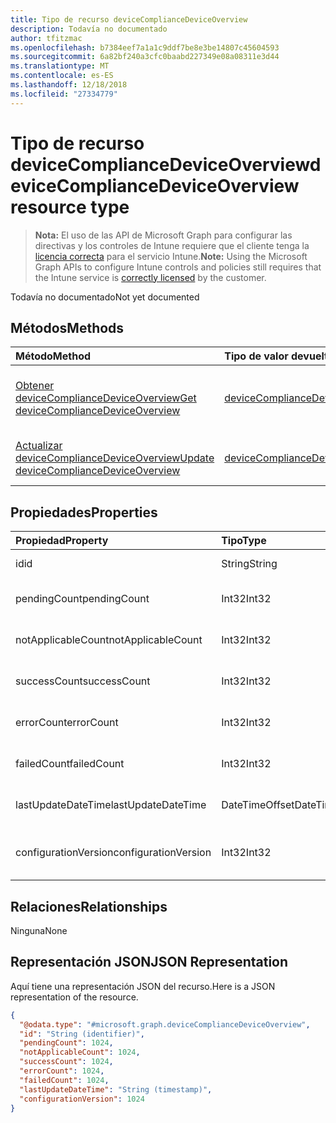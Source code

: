 ```yaml
---
title: Tipo de recurso deviceComplianceDeviceOverview
description: Todavía no documentado
author: tfitzmac
ms.openlocfilehash: b7384eef7a1a1c9ddf7be8e3be14807c45604593
ms.sourcegitcommit: 6a82bf240a3cfc0baabd227349e08a08311e3d44
ms.translationtype: MT
ms.contentlocale: es-ES
ms.lasthandoff: 12/18/2018
ms.locfileid: "27334779"
---
```

# <a name="devicecompliancedeviceoverview-resource-type"></a><span data-ttu-id="671cd-103">Tipo de recurso deviceComplianceDeviceOverview</span><span class="sxs-lookup"><span data-stu-id="671cd-103">deviceComplianceDeviceOverview resource type</span></span>

> <span data-ttu-id="671cd-104">**Nota:** El uso de las API de Microsoft Graph para configurar las directivas y los controles de Intune requiere que el cliente tenga la [licencia correcta](https://go.microsoft.com/fwlink/?linkid=839381) para el servicio Intune.</span><span class="sxs-lookup"><span data-stu-id="671cd-104">**Note:** Using the Microsoft Graph APIs to configure Intune controls and policies still requires that the Intune service is [correctly licensed](https://go.microsoft.com/fwlink/?linkid=839381) by the customer.</span></span>

<span data-ttu-id="671cd-105">Todavía no documentado</span><span class="sxs-lookup"><span data-stu-id="671cd-105">Not yet documented</span></span>
## <a name="methods"></a><span data-ttu-id="671cd-106">Métodos</span><span class="sxs-lookup"><span data-stu-id="671cd-106">Methods</span></span>
|<span data-ttu-id="671cd-107">Método</span><span class="sxs-lookup"><span data-stu-id="671cd-107">Method</span></span>|<span data-ttu-id="671cd-108">Tipo de valor devuelto</span><span class="sxs-lookup"><span data-stu-id="671cd-108">Return Type</span></span>|<span data-ttu-id="671cd-109">Descripción</span><span class="sxs-lookup"><span data-stu-id="671cd-109">Description</span></span>|
|:---|:---|:---|
|[<span data-ttu-id="671cd-110">Obtener deviceComplianceDeviceOverview</span><span class="sxs-lookup"><span data-stu-id="671cd-110">Get deviceComplianceDeviceOverview</span></span>](../api/intune-deviceconfig-devicecompliancedeviceoverview-get.md)|[<span data-ttu-id="671cd-111">deviceComplianceDeviceOverview</span><span class="sxs-lookup"><span data-stu-id="671cd-111">deviceComplianceDeviceOverview</span></span>](../resources/intune-deviceconfig-devicecompliancedeviceoverview.md)|<span data-ttu-id="671cd-112">Lea las propiedades y las relaciones del objeto [deviceComplianceDeviceOverview](../resources/intune-deviceconfig-devicecompliancedeviceoverview.md).</span><span class="sxs-lookup"><span data-stu-id="671cd-112">Read properties and relationships of the [deviceComplianceDeviceOverview](../resources/intune-deviceconfig-devicecompliancedeviceoverview.md) object.</span></span>|
|[<span data-ttu-id="671cd-113">Actualizar deviceComplianceDeviceOverview</span><span class="sxs-lookup"><span data-stu-id="671cd-113">Update deviceComplianceDeviceOverview</span></span>](../api/intune-deviceconfig-devicecompliancedeviceoverview-update.md)|[<span data-ttu-id="671cd-114">deviceComplianceDeviceOverview</span><span class="sxs-lookup"><span data-stu-id="671cd-114">deviceComplianceDeviceOverview</span></span>](../resources/intune-deviceconfig-devicecompliancedeviceoverview.md)|<span data-ttu-id="671cd-115">Actualice las propiedades de un objeto [deviceComplianceDeviceOverview](../resources/intune-deviceconfig-devicecompliancedeviceoverview.md).</span><span class="sxs-lookup"><span data-stu-id="671cd-115">Update the properties of a [deviceComplianceDeviceOverview](../resources/intune-deviceconfig-devicecompliancedeviceoverview.md) object.</span></span>|

## <a name="properties"></a><span data-ttu-id="671cd-116">Propiedades</span><span class="sxs-lookup"><span data-stu-id="671cd-116">Properties</span></span>
|<span data-ttu-id="671cd-117">Propiedad</span><span class="sxs-lookup"><span data-stu-id="671cd-117">Property</span></span>|<span data-ttu-id="671cd-118">Tipo</span><span class="sxs-lookup"><span data-stu-id="671cd-118">Type</span></span>|<span data-ttu-id="671cd-119">Descripción</span><span class="sxs-lookup"><span data-stu-id="671cd-119">Description</span></span>|
|:---|:---|:---|
|<span data-ttu-id="671cd-120">id</span><span class="sxs-lookup"><span data-stu-id="671cd-120">id</span></span>|<span data-ttu-id="671cd-121">String</span><span class="sxs-lookup"><span data-stu-id="671cd-121">String</span></span>|<span data-ttu-id="671cd-122">Clave de la entidad.</span><span class="sxs-lookup"><span data-stu-id="671cd-122">Key of the entity.</span></span>|
|<span data-ttu-id="671cd-123">pendingCount</span><span class="sxs-lookup"><span data-stu-id="671cd-123">pendingCount</span></span>|<span data-ttu-id="671cd-124">Int32</span><span class="sxs-lookup"><span data-stu-id="671cd-124">Int32</span></span>|<span data-ttu-id="671cd-125">Número de dispositivos pendientes</span><span class="sxs-lookup"><span data-stu-id="671cd-125">Number of pending devices</span></span>|
|<span data-ttu-id="671cd-126">notApplicableCount</span><span class="sxs-lookup"><span data-stu-id="671cd-126">notApplicableCount</span></span>|<span data-ttu-id="671cd-127">Int32</span><span class="sxs-lookup"><span data-stu-id="671cd-127">Int32</span></span>|<span data-ttu-id="671cd-128">Número de dispositivos no aplicables</span><span class="sxs-lookup"><span data-stu-id="671cd-128">Number of not applicable devices</span></span>|
|<span data-ttu-id="671cd-129">successCount</span><span class="sxs-lookup"><span data-stu-id="671cd-129">successCount</span></span>|<span data-ttu-id="671cd-130">Int32</span><span class="sxs-lookup"><span data-stu-id="671cd-130">Int32</span></span>|<span data-ttu-id="671cd-131">Número de dispositivos correctos</span><span class="sxs-lookup"><span data-stu-id="671cd-131">Number of succeeded devices</span></span>|
|<span data-ttu-id="671cd-132">errorCount</span><span class="sxs-lookup"><span data-stu-id="671cd-132">errorCount</span></span>|<span data-ttu-id="671cd-133">Int32</span><span class="sxs-lookup"><span data-stu-id="671cd-133">Int32</span></span>|<span data-ttu-id="671cd-134">Número de dispositivos con error</span><span class="sxs-lookup"><span data-stu-id="671cd-134">Number of error devices</span></span>|
|<span data-ttu-id="671cd-135">failedCount</span><span class="sxs-lookup"><span data-stu-id="671cd-135">failedCount</span></span>|<span data-ttu-id="671cd-136">Int32</span><span class="sxs-lookup"><span data-stu-id="671cd-136">Int32</span></span>|<span data-ttu-id="671cd-137">Número de dispositivos erróneos</span><span class="sxs-lookup"><span data-stu-id="671cd-137">Number of failed devices</span></span>|
|<span data-ttu-id="671cd-138">lastUpdateDateTime</span><span class="sxs-lookup"><span data-stu-id="671cd-138">lastUpdateDateTime</span></span>|<span data-ttu-id="671cd-139">DateTimeOffset</span><span class="sxs-lookup"><span data-stu-id="671cd-139">DateTimeOffset</span></span>|<span data-ttu-id="671cd-140">Última hora de actualización</span><span class="sxs-lookup"><span data-stu-id="671cd-140">Last update time</span></span>|
|<span data-ttu-id="671cd-141">configurationVersion</span><span class="sxs-lookup"><span data-stu-id="671cd-141">configurationVersion</span></span>|<span data-ttu-id="671cd-142">Int32</span><span class="sxs-lookup"><span data-stu-id="671cd-142">Int32</span></span>|<span data-ttu-id="671cd-143">Versión de la directiva para esa información general</span><span class="sxs-lookup"><span data-stu-id="671cd-143">Version of the policy for that overview</span></span>|

## <a name="relationships"></a><span data-ttu-id="671cd-144">Relaciones</span><span class="sxs-lookup"><span data-stu-id="671cd-144">Relationships</span></span>
<span data-ttu-id="671cd-145">Ninguna</span><span class="sxs-lookup"><span data-stu-id="671cd-145">None</span></span>
## <a name="json-representation"></a><span data-ttu-id="671cd-146">Representación JSON</span><span class="sxs-lookup"><span data-stu-id="671cd-146">JSON Representation</span></span>
<span data-ttu-id="671cd-147">Aquí tiene una representación JSON del recurso.</span><span class="sxs-lookup"><span data-stu-id="671cd-147">Here is a JSON representation of the resource.</span></span>
<!-- {
  "blockType": "resource",
  "keyProperty": "id",
  "@odata.type": "microsoft.graph.deviceComplianceDeviceOverview"
}
-->
``` json
{
  "@odata.type": "#microsoft.graph.deviceComplianceDeviceOverview",
  "id": "String (identifier)",
  "pendingCount": 1024,
  "notApplicableCount": 1024,
  "successCount": 1024,
  "errorCount": 1024,
  "failedCount": 1024,
  "lastUpdateDateTime": "String (timestamp)",
  "configurationVersion": 1024
}
```



